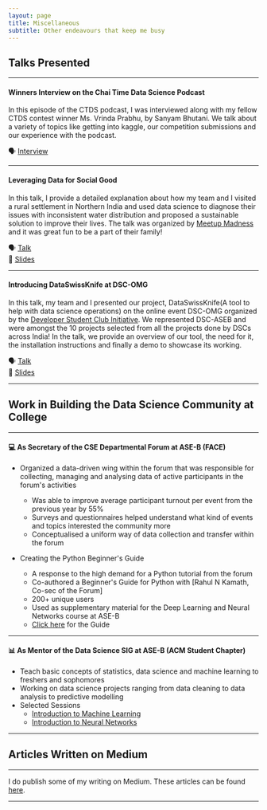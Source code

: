 ```yaml
---
layout: page
title: Miscellaneous
subtitle: Other endeavours that keep me busy
---
```


## Talks Presented
---

#### Winners Interview on the Chai Time Data Science Podcast

In this episode of the CTDS podcast, I was interviewed along with my fellow CTDS contest winner Ms. Vrinda Prabhu, by Sanyam Bhutani. We talk about a variety of topics like getting into kaggle, our competition submissions and our experience with the podcast.  

:speaking_head: [Interview](https://www.youtube.com/watch?v=6RrZyQoG1lY)

---

#### Leveraging Data for Social Good

In this talk, I provide a detailed explanation about how my team and I visited a rural settlement in Northern India and used data science to diagnose their issues with inconsistent water distribution and proposed a sustainable solution to improve their lives. The talk was organized by [Meetup Madness](https://meetupmadness.io/) and it was great fun to be a part of their family!

:speaking_head: [Talk](https://www.youtube.com/watch?v=EoKZE3Li9qY)  
:link: [Slides](https://www.canva.com/design/DAD_h6ubbIA/QR2g558eEoV1SW9Dto90MA/view)

---

#### Introducing DataSwissKnife at DSC-OMG

In this talk, my team and I presented our project, DataSwissKnife(A tool to help with data science operations) on the online event DSC-OMG organized by the [Developer Student Club Initiative](https://developers.google.com/community/dsc). We represented DSC-ASEB and were amongst the 10 projects selected from all the projects done by DSCs across India! In the talk, we provide an overview of our tool, the need for it, the installation instructions and finally a demo to showcase its working.  

:speaking_head: [Talk](https://www.youtube.com/watch?v=9o5CDkeWPmM)  
:link: [Slides](https://www.canva.com/design/DAEAV3D_iAU/w2CxGdPd_uSg5N0Rkb45og/view)

---

## Work in Building the Data Science Community at College
---

#### :computer: As Secretary of the CSE Departmental Forum at ASE-B (FACE)
- Organized a data-driven wing within the forum that was responsible for collecting, managing and analysing data of active participants in the forum's activities
  - Was able to improve average participant turnout per event from the previous year by 55%
  - Surveys and questionnaires helped understand what kind of events and topics interested the community more
  - Conceptualised a uniform way of data collection and transfer within the forum
  
- Creating the Python Beginner's Guide
  - A response to the high demand for a Python tutorial from the forum
  - Co-authored a Beginner's Guide for Python with [Rahul N Kamath, Co-sec of the Forum]
  - 200+ unique users
  - Used as supplementary material for the Deep Learning and Neural Networks course at ASE-B
  - [Click here](https://bit.ly/python-tut-face) for the Guide
  
---
  
#### :bar_chart: As Mentor of the Data Science SIG at ASE-B (ACM Student Chapter)
- Teach basic concepts of statistics, data science and machine learning to freshers and sophomores
- Working on data science projects ranging from data cleaning to data analysis to predictive modelling
- Selected Sessions
  - [Introduction to Machine Learning](https://paper.dropbox.com/doc/Explore-ML-DSC-Introduction-to-Machine-Learning--AxzN8M10MRpcnGJtgrhsQtz9Ag-xbJ2VWpGwgJ8iePX5Yg3u)
  - [Introduction to Neural Networks](https://paper.dropbox.com/doc/Explore-ML-DSC-Neural-Networks--Axyg74XnuRKvmEZonapI~dtWAg-2AANiBmwe5Aqa4MPAUQ1v)
  
---

## Articles Written on Medium
---

I do publish some of my writing on Medium. These articles can be found [here](https://medium.com/@yadramshankar).

---

